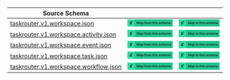 | Source Schema                                                                                                                                                            |                                                                                                                                                                                                                                                                                                                                                           |                                                                                                                                                                                                                                                                                                                                                     |
| ------------------------------------------------------------------------------------------------------------------------------------------------------------------------ | --------------------------------------------------------------------------------------------------------------------------------------------------------------------------------------------------------------------------------------------------------------------------------------------------------------------------------------------------------- | --------------------------------------------------------------------------------------------------------------------------------------------------------------------------------------------------------------------------------------------------------------------------------------------------------------------------------------------------- |
| [taskrouter.v1.workspace.json](https://raw.githubusercontent.com/Stedi/registry/main/schemas/twilio/twilio_taskrouter_v1/taskrouter.v1.workspace.json)                   | [![Map from this schema](/images/MapFromThisSchema.svg)](https://terminal.stedi.com/mappings/import?name=Mapping%20from%20Twilio's%20taskrouter.v1.workspace%20schema&referrer=registry-repo&source_json_schema=https://raw.githubusercontent.com/Stedi/registry/main/schemas/twilio/twilio_taskrouter_v1/taskrouter.v1.workspace.json)                   | [![Map to this schema](/images/MapToThisSchema.svg)](https://terminal.stedi.com/mappings/import?name=Mapping%20to%20Twilio's%20taskrouter.v1.workspace%20schema&referrer=registry-repo&target_json_schema=https://raw.githubusercontent.com/Stedi/registry/main/schemas/twilio/twilio_taskrouter_v1/taskrouter.v1.workspace.json)                   |
| [taskrouter.v1.workspace.activity.json](https://raw.githubusercontent.com/Stedi/registry/main/schemas/twilio/twilio_taskrouter_v1/taskrouter.v1.workspace.activity.json) | [![Map from this schema](/images/MapFromThisSchema.svg)](https://terminal.stedi.com/mappings/import?name=Mapping%20from%20Twilio's%20taskrouter.v1.workspace.activity%20schema&referrer=registry-repo&source_json_schema=https://raw.githubusercontent.com/Stedi/registry/main/schemas/twilio/twilio_taskrouter_v1/taskrouter.v1.workspace.activity.json) | [![Map to this schema](/images/MapToThisSchema.svg)](https://terminal.stedi.com/mappings/import?name=Mapping%20to%20Twilio's%20taskrouter.v1.workspace.activity%20schema&referrer=registry-repo&target_json_schema=https://raw.githubusercontent.com/Stedi/registry/main/schemas/twilio/twilio_taskrouter_v1/taskrouter.v1.workspace.activity.json) |
| [taskrouter.v1.workspace.event.json](https://raw.githubusercontent.com/Stedi/registry/main/schemas/twilio/twilio_taskrouter_v1/taskrouter.v1.workspace.event.json)       | [![Map from this schema](/images/MapFromThisSchema.svg)](https://terminal.stedi.com/mappings/import?name=Mapping%20from%20Twilio's%20taskrouter.v1.workspace.event%20schema&referrer=registry-repo&source_json_schema=https://raw.githubusercontent.com/Stedi/registry/main/schemas/twilio/twilio_taskrouter_v1/taskrouter.v1.workspace.event.json)       | [![Map to this schema](/images/MapToThisSchema.svg)](https://terminal.stedi.com/mappings/import?name=Mapping%20to%20Twilio's%20taskrouter.v1.workspace.event%20schema&referrer=registry-repo&target_json_schema=https://raw.githubusercontent.com/Stedi/registry/main/schemas/twilio/twilio_taskrouter_v1/taskrouter.v1.workspace.event.json)       |
| [taskrouter.v1.workspace.task.json](https://raw.githubusercontent.com/Stedi/registry/main/schemas/twilio/twilio_taskrouter_v1/taskrouter.v1.workspace.task.json)         | [![Map from this schema](/images/MapFromThisSchema.svg)](https://terminal.stedi.com/mappings/import?name=Mapping%20from%20Twilio's%20taskrouter.v1.workspace.task%20schema&referrer=registry-repo&source_json_schema=https://raw.githubusercontent.com/Stedi/registry/main/schemas/twilio/twilio_taskrouter_v1/taskrouter.v1.workspace.task.json)         | [![Map to this schema](/images/MapToThisSchema.svg)](https://terminal.stedi.com/mappings/import?name=Mapping%20to%20Twilio's%20taskrouter.v1.workspace.task%20schema&referrer=registry-repo&target_json_schema=https://raw.githubusercontent.com/Stedi/registry/main/schemas/twilio/twilio_taskrouter_v1/taskrouter.v1.workspace.task.json)         |
| [taskrouter.v1.workspace.workflow.json](https://raw.githubusercontent.com/Stedi/registry/main/schemas/twilio/twilio_taskrouter_v1/taskrouter.v1.workspace.workflow.json) | [![Map from this schema](/images/MapFromThisSchema.svg)](https://terminal.stedi.com/mappings/import?name=Mapping%20from%20Twilio's%20taskrouter.v1.workspace.workflow%20schema&referrer=registry-repo&source_json_schema=https://raw.githubusercontent.com/Stedi/registry/main/schemas/twilio/twilio_taskrouter_v1/taskrouter.v1.workspace.workflow.json) | [![Map to this schema](/images/MapToThisSchema.svg)](https://terminal.stedi.com/mappings/import?name=Mapping%20to%20Twilio's%20taskrouter.v1.workspace.workflow%20schema&referrer=registry-repo&target_json_schema=https://raw.githubusercontent.com/Stedi/registry/main/schemas/twilio/twilio_taskrouter_v1/taskrouter.v1.workspace.workflow.json) |